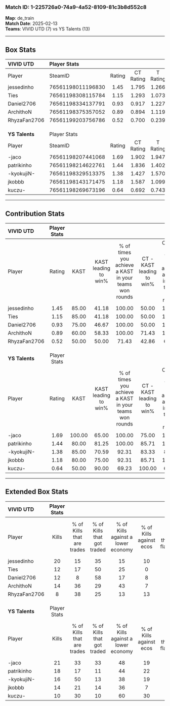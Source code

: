 ### Match ID: 1-225726a0-74a9-4a52-8109-81c3b8d552c8  
**Map**: de_train  
**Match Date**: 2025-02-13  
**Teams**: VIVID UTD (7) vs YS Talents (13)  

---  

## Box Stats  

| **VIVID UTD**  | Player Stats      |        |           |          |        |       |       |         |        |      |     |
| :- | :- | :-: | :-: | :-: | :-: | :-: | :-: | :-: | :-: | :-: | :-: |
| Player         | SteamID           | Rating | CT Rating | T Rating |  KAST  |  ADR  | Kills | Assists | Deaths | K/D  | HS% |
| jessedinho     | 76561198011196830 |  1.45  |   1.795   |  1.266   | 85.00  | 95.0  |  20   |    5    |   16   | 1.25 | 65  |
| Ties           | 76561198308115784 |  1.15  |   1.293   |  1.073   | 85.00  | 84.3  |  12   |    5    |   13   | 0.92 | 50  |
| Daniel2706     | 76561198334137791 |  0.93  |   0.917   |  1.227   | 75.00  | 71.3  |  12   |    6    |   17   | 0.71 | 50  |
| ArchithoN      | 76561198375357052 |  0.89  |   0.894   |  1.119   | 60.00  | 70.5  |  14   |    3    |   17   | 0.82 | 28  |
| RhyzaFan2706   | 76561199203756786 |  0.52  |   0.700   |  0.239   | 50.00  | 50.1  |   8   |    2    |   16   | 0.50 | 62  |
|                |                   |        |           |          |        |       |       |         |        |      |     |
|                |                   |        |           |          |        |       |       |         |        |      |     |
|                |                   |        |           |          |        |       |       |         |        |      |     |
| **YS Talents** | Player Stats      |        |           |          |        |       |       |         |        |      |     |
| Player         | SteamID           | Rating | CT Rating | T Rating |  KAST  |  ADR  | Kills | Assists | Deaths | K/D  | HS% |
| -jaco          | 76561198207441068 |  1.69  |   1.902   |  1.947   | 100.00 | 107.3 |  21   |    9    |   15   | 1.40 | 52  |
| patrikinho     | 76561198214622761 |  1.44  |   1.836   |  1.402   | 80.00  | 91.8  |  18   |    3    |   11   | 1.64 | 66  |
| -kyokujiN-     | 76561198329513375 |  1.38  |   1.427   |  1.570   | 85.00  | 86.8  |  16   |    9    |   12   | 1.33 | 62  |
| jkobbb         | 76561198143171475 |  1.18  |   1.587   |  1.099   | 80.00  | 73.1  |  14   |    4    |   12   | 1.17 | 35  |
| kuczu-         | 76561198269673196 |  0.64  |   0.692   |  0.743   | 50.00  | 56.4  |  10   |    6    |   16   | 0.63 | 30  |
---  

## Contribution Stats  

| **VIVID UTD**  | Player Stats |        |                      |                                                        |                           |                                                             |                          |                                                            |
| :- | :-: | :-: | :-: | :-: | :-: | :-: | :-: | :-: |
| Player         |    Rating    |  KAST  | KAST leading to win% | % of times you achieve a KAST in your teams won rounds | CT - KAST leading to win% | CT - % of times you achieve a KAST in your teams won rounds | T - KAST leading to win% | T - % of times you achieve a KAST in your teams won rounds |
| jessedinho     |     1.45     | 85.00  |        41.18         |                         100.00                         |           50.00           |                           100.00                            |          28.57           |                           100.00                           |
| Ties           |     1.15     | 85.00  |        41.18         |                         100.00                         |           50.00           |                           100.00                            |          28.57           |                           100.00                           |
| Daniel2706     |     0.93     | 75.00  |        46.67         |                         100.00                         |           50.00           |                           100.00                            |          40.00           |                           100.00                           |
| ArchithoN      |     0.89     | 60.00  |        58.33         |                         100.00                         |           71.43           |                           100.00                            |          40.00           |                           100.00                           |
| RhyzaFan2706   |     0.52     | 50.00  |        50.00         |                         71.43                          |           42.86           |                            60.00                            |          66.67           |                           100.00                           |
|                |              |        |                      |                                                        |                           |                                                             |                          |                                                            |
|                |              |        |                      |                                                        |                           |                                                             |                          |                                                            |
|                |              |        |                      |                                                        |                           |                                                             |                          |                                                            |
| **YS Talents** | Player Stats |        |                      |                                                        |                           |                                                             |                          |                                                            |
| Player         |    Rating    |  KAST  | KAST leading to win% | % of times you achieve a KAST in your teams won rounds | CT - KAST leading to win% | CT - % of times you achieve a KAST in your teams won rounds | T - KAST leading to win% | T - % of times you achieve a KAST in your teams won rounds |
| -jaco          |     1.69     | 100.00 |        65.00         |                         100.00                         |           75.00           |                           100.00                            |          58.33           |                           100.00                           |
| patrikinho     |     1.44     | 80.00  |        81.25         |                         100.00                         |           85.71           |                           100.00                            |          77.78           |                           100.00                           |
| -kyokujiN-     |     1.38     | 85.00  |        70.59         |                         92.31                          |           83.33           |                            83.33                            |          63.64           |                           100.00                           |
| jkobbb         |     1.18     | 80.00  |        75.00         |                         92.31                          |           85.71           |                           100.00                            |          66.67           |                           85.71                            |
| kuczu-         |     0.64     | 50.00  |        90.00         |                         69.23                          |          100.00           |                            66.67                            |          83.33           |                           71.43                            |
---  

## Extended Box Stats  

| **VIVID UTD**  | Player Stats |                            |                            |                                    |                         |                              |                                 |        |                             |                                     |                          |                               |                            |
| :- | :-: | :-: | :-: | :-: | :-: | :-: | :-: | :-: | :-: | :-: | :-: | :-: | :-: |
| Player         |    Kills     | % of Kills that are trades | % of Kills that got traded | % of Kills against a lower economy | % of Kills against ecos | % of Kills that are flawless | % of Kills that are close duels | Deaths | % of Deaths that get traded | % of Deaths against a lower economy | % of Deaths against ecos | % of Deaths that are flawless | % of Deaths that are close |
| jessedinho     |      20      |             15             |             35             |                 15                 |           10            |              65              |                0                |   16   |             31              |                 19                  |            0             |              50               |             13             |
| Ties           |      12      |             17             |             50             |                 25                 |            0            |              50              |               25                |   13   |             15              |                 15                  |            0             |              62               |             23             |
| Daniel2706     |      12      |             8              |             58             |                 17                 |            8            |              67              |                0                |   17   |             24              |                 24                  |            6             |              53               |             0              |
| ArchithoN      |      14      |             36             |             29             |                 43                 |            7            |              64              |               14                |   17   |             18              |                 18                  |            6             |              65               |             6              |
| RhyzaFan2706   |      8       |             38             |             25             |                 13                 |           13            |              88              |               13                |   16   |              0              |                 19                  |            0             |              63               |             6              |
|                |              |                            |                            |                                    |                         |                              |                                 |        |                             |                                     |                          |                               |                            |
|                |              |                            |                            |                                    |                         |                              |                                 |        |                             |                                     |                          |                               |                            |
|                |              |                            |                            |                                    |                         |                              |                                 |        |                             |                                     |                          |                               |                            |
| **YS Talents** | Player Stats |                            |                            |                                    |                         |                              |                                 |        |                             |                                     |                          |                               |                            |
| Player         |    Kills     | % of Kills that are trades | % of Kills that got traded | % of Kills against a lower economy | % of Kills against ecos | % of Kills that are flawless | % of Kills that are close duels | Deaths | % of Deaths that get traded | % of Deaths against a lower economy | % of Deaths against ecos | % of Deaths that are flawless | % of Deaths that are close |
| -jaco          |      21      |             33             |             33             |                 48                 |           19            |              52              |               10                |   15   |             60              |                 27                  |            20            |              73               |             0              |
| patrikinho     |      18      |             17             |             11             |                 44                 |           22            |              50              |               11                |   11   |             45              |                 27                  |            0             |              45               |             0              |
| -kyokujiN-     |      16      |             50             |             13             |                 38                 |           19            |              63              |                6                |   12   |             42              |                 33                  |            8             |              58               |             17             |
| jkobbb         |      14      |             21             |             14             |                 36                 |            7            |              71              |                0                |   12   |             33              |                 17                  |            8             |              83               |             17             |
| kuczu-         |      10      |             30             |             10             |                 60                 |           30            |              60              |               20                |   16   |             19              |                 19                  |            6             |              63               |             13             |
